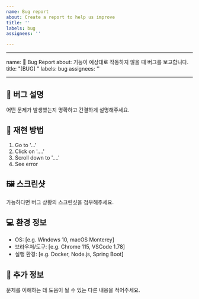 ```yaml
---
name: Bug report
about: Create a report to help us improve
title: ''
labels: bug
assignees: ''

---
```


---
name: 🐛 Bug Report
about: 기능이 예상대로 작동하지 않을 때 버그를 보고합니다.
title: "[BUG] "
labels: bug
assignees: ''

---

## 🐞 버그 설명
어떤 문제가 발생했는지 명확하고 간결하게 설명해주세요.

## 📍 재현 방법
1. Go to '...'
2. Click on '....'
3. Scroll down to '....'
4. See error

## 🖼️ 스크린샷
가능하다면 버그 상황의 스크린샷을 첨부해주세요.

## 💻 환경 정보
- OS: [e.g. Windows 10, macOS Monterey]
- 브라우저/도구: [e.g. Chrome 115, VSCode 1.78]
- 실행 환경: [e.g. Docker, Node.js, Spring Boot]

## 📌 추가 정보
문제를 이해하는 데 도움이 될 수 있는 다른 내용을 적어주세요.
